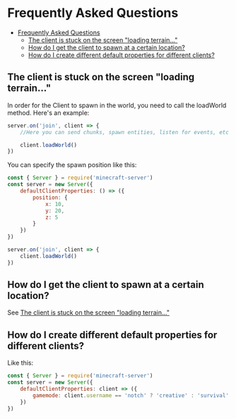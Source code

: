 # Frequently Asked Questions

- [Frequently Asked Questions](#frequently-asked-questions)
  - [The client is stuck on the screen "loading terrain..."](#the-client-is-stuck-on-the-screen-loading-terrain)
  - [How do I get the client to spawn at a certain location?](#how-do-i-get-the-client-to-spawn-at-a-certain-location)
  - [How do I create different default properties for different clients?](#how-do-i-create-different-default-properties-for-different-clients)

## The client is stuck on the screen "loading terrain..."
In order for the Client to spawn in the world, you need to call the loadWorld method. Here's an example:
```js
server.on('join', client => {    
    //Here you can send chunks, spawn entities, listen for events, etc   

    client.loadWorld()
})
```

You can specify the spawn position like this:
```js
const { Server } = require('minecraft-server')
const server = new Server({
    defaultClientProperties: () => ({
        position: {
            x: 10,
            y: 20,
            z: 5
        }
    })
})

server.on('join', client => {
    client.loadWorld()
})
```

## How do I get the client to spawn at a certain location?
See [The client is stuck on the screen "loading terrain..."](#the-client-is-stuck-on-the-screen-loading-terrain)

## How do I create different default properties for different clients?
Like this:
```js
const { Server } = require('minecraft-server')
const server = new Server({
    defaultClientProperties: client => ({
        gamemode: client.username == 'notch' ? 'creative' : 'survival'
    })
})    
```